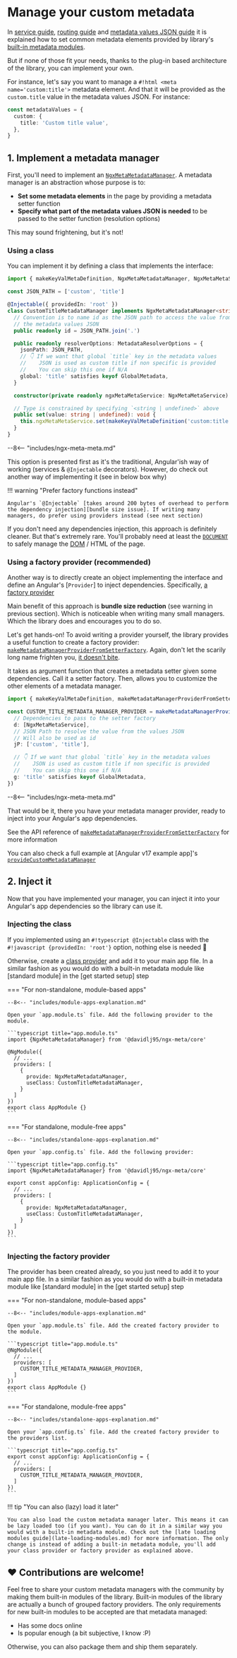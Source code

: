 # Manage your custom metadata

In [service guide](set-metadata-using-service.md), [routing guide](set-metadata-using-routing.md) and [metadata values JSON guide](metadata-values-json.md) it is explained how to set common metadata elements provided by library's [built-in metadata modules](../built-in-modules/index.md).

But if none of those fit your needs, thanks to the plug-in based architecture of the library, you can implement your own.

For instance, let's say you want to manage a `#!html <meta name='custom:title'>` metadata element. And that it will be provided as the `custom.title` value in the metadata values JSON. For instance:

```typescript
const metadataValues = {
  custom: {
    title: 'Custom title value',
  },
}
```

## 1. Implement a metadata manager

First, you'll need to implement an [`NgxMetaMetadataManager`](ngx-meta.ngxmetametadatamanager.md). A metadata manager is an abstraction whose purpose is to:

- **Set some metadata elements** in the page by providing a metadata setter function
- **Specify what part of the metadata values JSON is needed** to be passed to the setter function (resolution options)

This may sound frightening, but it's not!

### Using a class

You can implement it by defining a class that implements the interface:

```typescript
import { makeKeyValMetaDefinition, NgxMetaMetadataManager, NgxMetaMetaService } from '@davidlj95/ngx-meta/core'

const JSON_PATH = ['custom', 'title']

@Injectable({ providedIn: 'root' })
class CustomTitleMetadataManager implements NgxMetaMetadataManager<string | undefined> {
  // Convention is to name id as the JSON path to access the value from
  // the metadata values JSON
  public readonly id = JSON_PATH.join('.')

  public readonly resolverOptions: MetadataResolverOptions = {
    jsonPath: JSON_PATH,
    // 👇 If we want that global `title` key in the metadata values
    //    JSON is used as custom title if non specific is provided
    //    You can skip this one if N/A
    global: 'title' satisfies keyof GlobalMetadata,
  }

  constructor(private readonly ngxMetaMetaService: NgxMetaMetaService) {}

  // Type is constrained by specifying `<string | undefined>` above
  public set(value: string | undefined): void {
    this.ngxMetaMetaService.set(makeKeyValMetaDefinition('custom:title'), value)
  }
}
```

--8<-- "includes/ngx-meta-meta.md"

This option is presented first as it's the traditional, Angular'ish way of working (services & `@Injectable` decorators). However, do check out another way of implementing it (see in below box why)

!!! warning "Prefer factory functions instead"

    Angular's `@Injectable` [takes around 200 bytes of overhead to perform the dependency injection][bundle size issue]. If writing many managers, do prefer using providers instead (see next section)

If you don't need any dependencies injection, this approach is definitely cleaner. But that's extremely rare. You'll probably need at least the [`DOCUMENT`](https://angular.dev/api/common/DOCUMENT) to safely manage the [DOM](https://developer.mozilla.org/en-US/docs/Web/API/Document_Object_Model) / HTML of the page.

### Using a factory provider (recommended)

Another way is to directly create an object implementing the interface and define an Angular's [`Provider`] to inject dependencies. Specifically, [a factory provider](https://angular.dev/guide/di/dependency-injection-providers#factory-providers-usefactory)

Main benefit of this approach is **bundle size reduction** (see warning in previous section). Which is noticeable when writing many small managers. Which the library does and encourages you to do so.

Let's get hands-on! To avoid writing a provider yourself, the library provides a useful function to create a factory provider: [`makeMetadataManagerProviderFromSetterFactory`](ngx-meta.makemetadatamanagerproviderfromsetterfactory.md).
Again, don't let the scarily long name frighten you, [it doesn't bite](https://knowyourmeme.com/memes/does-he-bite).

It takes as argument function that creates a metadata setter given some dependencies. Call it a setter factory. Then, allows you to customize the other elements of a metadata manager.

```typescript
import { makeKeyValMetaDefinition, makeMetadataManagerProviderFromSetterFactory, NgxMetaMetaService } from '@davidlj95/ngx-meta/core'

const CUSTOM_TITLE_METADATA_MANAGER_PROVIDER = makeMetadataManagerProviderFromSetterFactory((ngxMetaMetaService: NgxMetaMetaService) => ngxMetaMetaService.set(makeKeyValMetaDefinition('custom:title'), value), {
  // Dependencies to pass to the setter factory
  d: [NgxMetaMetaService],
  // JSON Path to resolve the value from the values JSON
  // Will also be used as id
  jP: ['custom', 'title'],

  // 👇 If we want that global `title` key in the metadata values
  //    JSON is used as custom title if non specific is provided
  //    You can skip this one if N/A
  g: 'title' satisfies keyof GlobalMetadata,
})
```

--8<-- "includes/ngx-meta-meta.md"

That would be it, there you have your metadata manager provider, ready to inject into your Angular's app dependencies.

See the API reference of [`makeMetadataManagerProviderFromSetterFactory`](ngx-meta.makemetadatamanagerproviderfromsetterfactory.md) for more information

You can also check a full example at [Angular v17 example app]'s [`provideCustomMetadataManager`](https://github.com/davidlj95/ngx/blob/main/projects/ngx-meta/e2e/a17/src/app/meta-late-loaded/provide-custom-metadata-manager.ts)

## 2. Inject it

Now that you have implemented your manager, you can inject it into your Angular's app dependencies so the library can use it.

### Injecting the class

If you implemented using an `#!typescript @Injectable` class with the `#!javascript {providedIn: 'root'}` option, nothing else is needed 🎉

Otherwise, create a [class provider](https://angular.dev/guide/di/dependency-injection-providers#class-providers-useclass) and add it to your main app file. In a similar fashion as you would do with a built-in metadata module like [standard module] in the [get started setup] step

=== "For non-standalone, module-based apps"

    --8<-- "includes/module-apps-explanation.md"

    Open your `app.module.ts` file. Add the following provider to the module.

    ```typescript title="app.module.ts"
    import {NgxMetaMetadataManager} from '@davidlj95/ngx-meta/core'

    @NgModule({
      // ...
      providers: [
        {
          provide: NgxMetaMetadataManager,
          useClass: CustomTitleMetadataManager,
        }
      ]
    })
    export class AppModule {}
    ```

=== "For standalone, module-free apps"

    --8<-- "includes/standalone-apps-explanation.md"

    Open your `app.config.ts` file. Add the following provider:

    ```typescript title="app.config.ts"
    import {NgxMetaMetadataManager} from '@davidlj95/ngx-meta/core'

    export const appConfig: ApplicationConfig = {
      // ...
      providers: [
        {
          provide: NgxMetaMetadataManager,
          useClass: CustomTitleMetadataManager,
        }
      ]
    })
    ```

### Injecting the factory provider

The provider has been created already, so you just need to add it to your main app file. In a similar fashion as you would do with a built-in metadata module like [standard module] in the [get started setup] step

=== "For non-standalone, module-based apps"

    --8<-- "includes/module-apps-explanation.md"

    Open your `app.module.ts` file. Add the created factory provider to the module.

    ```typescript title="app.module.ts"
    @NgModule({
      // ...
      providers: [
        CUSTOM_TITLE_METADATA_MANAGER_PROVIDER,
      ]
    })
    export class AppModule {}
    ```

=== "For standalone, module-free apps"

    --8<-- "includes/standalone-apps-explanation.md"

    Open your `app.config.ts` file. Add the created factory provider to the providers list.

    ```typescript title="app.config.ts"
    export const appConfig: ApplicationConfig = {
      // ...
      providers: [
        CUSTOM_TITLE_METADATA_MANAGER_PROVIDER,
      ]
    })
    ```

!!! tip "You can also (lazy) load it later"

    You can also load the custom metadata manager later. This means it can be lazy loaded too (if you want). You can do it in a similar way you would with a built-in metadata module. Check out the [late loading modules guide](late-loading-modules.md) for more information. The only change is instead of adding a built-in metadata module, you'll add your class provider or factory provider as explained above.

## ❤️ Contributions are welcome!

Feel free to share your custom metadata managers with the community by making them built-in modules of the library. Built-in modules of the library are actually a bunch of grouped factory providers. The only requirements for new built-in modules to be accepted are that metadata managed:

- Has some docs online
- Is popular enough (a bit subjective, I know :P)

Otherwise, you can also package them and ship them separately.
